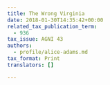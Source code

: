 ```yaml
---
title: The Wrong Virginia
date: 2018-01-30T14:35:42+00:00
related_tax_publication_term:
  - 936
tax_issue: AGNI 43
authors:
  - profile/alice-adams.md
tax_format: Print
translators: []

---
```

